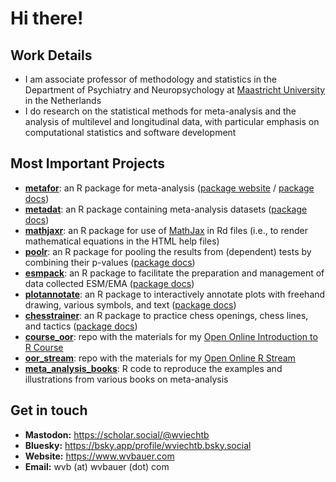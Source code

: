 # Hi there!

## Work Details

- I am associate professor of methodology and statistics in the Department of Psychiatry and Neuropsychology at [Maastricht University](https://www.maastrichtuniversity.nl) in the Netherlands
- I do research on the statistical methods for meta-analysis and the analysis of multilevel and longitudinal data, with particular emphasis on computational statistics and software development

## Most Important Projects

- [**metafor**](https://github.com/wviechtb/metafor): an R package for meta-analysis ([package website](https://www.metafor-project.org) / [package docs](https://wviechtb.github.io/metafor/))
- [**metadat**](https://github.com/wviechtb/metadat): an R package containing meta-analysis datasets ([package docs](https://wviechtb.github.io/metadat/))
- [**mathjaxr**](https://github.com/wviechtb/mathjaxr): an R package for use of [MathJax](https://www.mathjax.org) in Rd files (i.e., to render mathematical equations in the HTML help files)
- [**poolr**](https://github.com/ozancinar/poolr): an R package for pooling the results from (dependent) tests by combining their p-values ([package docs](https://ozancinar.github.io/poolr/))
- [**esmpack**](https://github.com/ozancinar/esmpack): an R package to facilitate the preparation and management of data collected ESM/EMA ([package docs](https://wviechtb.github.io/esmpack/))
- [**plotannotate**](https://github.com/wviechtb/plotannotate): an R package to interactively annotate plots with freehand drawing, various symbols, and text ([package docs](https://wviechtb.github.io/plotannotate/))
- [**chesstrainer**](https://github.com/wviechtb/chesstrainer): an R package to practice chess openings, chess lines, and tactics ([package docs](https://wviechtb.github.io/chesstrainer/))
- [**course_oor**](https://github.com/wviechtb/course_oor): repo with the materials for my [Open Online Introduction to R Course](https://www.wvbauer.com/doku.php/course_oor)
- [**oor_stream**](https://github.com/wviechtb/oor_stream): repo with the materials for my [Open Online R Stream](https://www.wvbauer.com/doku.php/live_streams)
- [**meta_analysis_books**](https://github.com/wviechtb/meta_analysis_books): R code to reproduce the examples and illustrations from various books on meta-analysis

## Get in touch

- **Mastodon:** https://scholar.social/@wviechtb
- **Bluesky:** https://bsky.app/profile/wviechtb.bsky.social
- **Website:** https://www.wvbauer.com
- **Email:** wvb (at) wvbauer (dot) com
